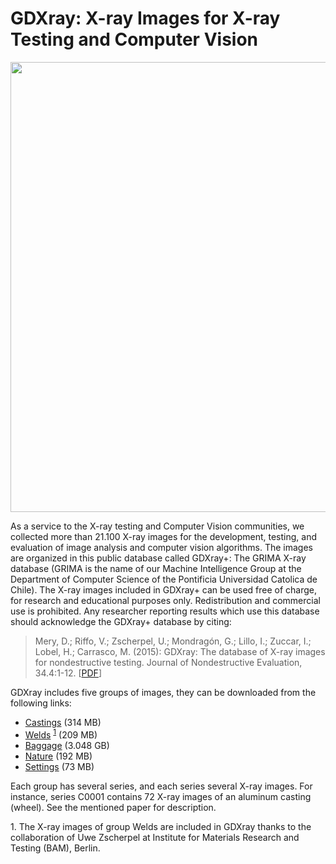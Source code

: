 # GDXray: X-ray Images for X-ray Testing and Computer Vision

<img src="https://domingomery.ing.puc.cl/wp-content/uploads/2020/03/Screen-Shot-2020-03-09-at-3.20.43-pm-768x627.png" style="width: 720px">

As a service to the X-ray testing and Computer Vision communities, we collected more than 21.100 X-ray images for the development, testing, and evaluation of image analysis and computer vision algorithms. The images are organized in this public database called GDXray+: The GRIMA X-ray database (GRIMA is the name of our Machine Intelligence Group at the Department of Computer Science of the Pontificia Universidad Catolica de Chile). The X-ray images included in GDXray+ can be used free of charge, for research and educational purposes only. Redistribution and commercial use is prohibited. Any researcher reporting results which use this database should acknowledge the GDXray+ database by citing:

> Mery, D.; Riffo, V.; Zscherpel, U.; Mondragón, G.; Lillo, I.; Zuccar, I.; Lobel, H.; Carrasco, M. (2015): GDXray: The database of X-ray images for nondestructive testing. Journal of Nondestructive Evaluation, 34.4:1-12. [[PDF](http://dmery.sitios.ing.uc.cl/Prints/ISI-Journals/2015-JNDE-GDXray.pdf)]

GDXray includes five groups of images, they can be downloaded from the following links:

- [Castings](http://dmery.sitios.ing.uc.cl/images/GDXray/Castings.zip) (314 MB)
- [Welds](http://dmery.sitios.ing.uc.cl/images/GDXray/Welds.zip) <sup>[1](#footnote-1)</sup> (209 MB) 
- [Baggage](http://dmery.sitios.ing.uc.cl/images/GDXray/Baggages.zip) (3.048 GB)
- [Nature](http://dmery.sitios.ing.uc.cl/images/GDXray/Nature.zip) (192 MB)
- [Settings](http://dmery.sitios.ing.uc.cl/images/GDXray/Settings.zip) (73 MB)

Each group has several series, and each series several X-ray images. For instance, series C0001 contains 72 X-ray images of an aluminum casting (wheel). See the mentioned paper for description.

<a name="footnote-1">1</a>. The X-ray images of group Welds are included in GDXray thanks to the collaboration of Uwe Zscherpel at Institute for Materials Research and Testing (BAM), Berlin.
